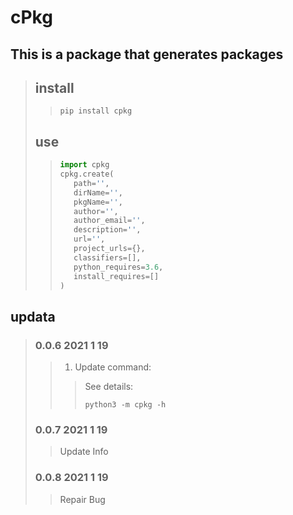 # cPkg

## This is a package that generates packages

>## install
>>```shell
>>pip install cpkg
>>```
>## use
>>```python
>>import cpkg
>>cpkg.create(
>>    path='',
>>    dirName='',
>>    pkgName='',
>>    author='',
>>    author_email='',
>>    description='',
>>    url='',
>>    project_urls={},
>>    classifiers=[],
>>    python_requires=3.6,
>>    install_requires=[]
>>)
>>```
## updata
>### 0.0.6 2021 1 19
>>1. Update command:
>>>See details: 
>>>```shell
>>>python3 -m cpkg -h
>>>```
>>
>### 0.0.7 2021 1 19
>>Update Info
>### 0.0.8 2021 1 19
>>Repair Bug
>